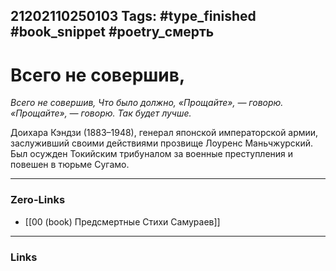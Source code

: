 21202110250103
Tags: #type_finished #book_snippet #poetry_смерть
---
# Всего не совершив,

*Всего не совершив,
Что было должно,
«Прощайте», — говорю.
«Прощайте», — говорю.
Так будет лучше.*

Доихара Кэндзи (1883–1948), генерал японской императорской армии, заслуживший своими действиями прозвище Лоуренс Маньчжурский. Был осужден Токийским трибуналом за военные преступления и повешен в тюрьме Сугамо. 

---
### Zero-Links
- [[00 (book) Предсмертные Стихи Самураев]]
---
### Links
